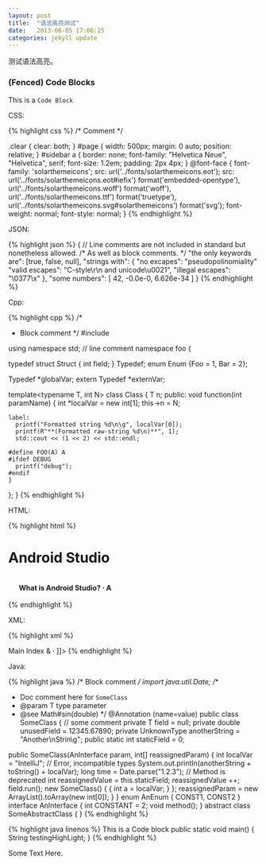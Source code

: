 ```yaml
---
layout: post
title:  "语法高亮测试"
date:   2013-06-05 17:06:25
categories: jekyll update
---
```


测试语法高亮。

### (Fenced) Code Blocks

This is a `Code Block`

CSS:

{% highlight css %}
/* Comment */

.clear { clear: both; }
#page {
	width: 500px;
	margin: 0 auto;
	position: relative;
}
#sidebar a {
	border: none;
	font-family: "Helvetica Neue", "Helvetica", serif;
	font-size: 1.2em;
	padding: 2px 4px;
}
@font-face {
  font-family: 'solarthemeicons';
  src: url('../fonts/solarthemeicons.eot');
  src: url('../fonts/solarthemeicons.eot#iefix') format('embedded-opentype'),
       url('../fonts/solarthemeicons.woff') format('woff'),
       url('../fonts/solarthemeicons.ttf') format('truetype'),
       url('../fonts/solarthemeicons.svg#solarthemeicons') format('svg');
  font-weight: normal;
  font-style: normal;
}
{% endhighlight %}

JSON:

{% highlight json %}
{
  // Line comments are not included in standard but nonetheless allowed.
  /* As well as block comments. */
  "the only keywords are": [true, false, null],
  "strings with": {
    "no excapes": "pseudopolinomiality"
    "valid escapes": "C-style\r\n and unicode\u0021",
    "illegal escapes": "\0377\x\"
  },
  "some numbers": [
    42,
    -0.0e-0,
    6.626e-34
  ] 
}
{% endhighlight %}


Cpp:

{% highlight cpp %}
/*
 * Block comment 
 */
#include <vector>

using namespace std;  // line comment
namespace foo {

  typedef struct Struct {
    int field;
  } Typedef;
  enum Enum {Foo = 1, Bar = 2};

  Typedef *globalVar;
  extern Typedef *externVar;

  template<typename T, int N>
  class Class {
    T n;
  public:
    void function(int paramName) {
      int *localVar = new int[1];
      this->n = N; 

    label:
      printf("Formatted string %d\n\g", localVar[0]);
      printf(R"**(Formatted raw-string %d\n)**", 1);
      std::cout << (1 << 2) << std::endl;  

    #define FOO(A) A
    #ifdef DEBUG
      printf("debug");
    #endif
    }
  };
}
{% endhighlight %}

HTML:

{% highlight html %}
<!DOCTYPE HTML PUBLIC "-//W3C//DTD HTML 3.2//EN">
<!--
*        Sample comment
-->
<HTML>
<head>
<title>Android Studio</title>
</head>
<body>
<h1>Android Studio</h1>
<p><br><b><IMG border=0 height=12 src="images/hg.gif" width=18 >
What is Android&nbsp;Studio? &#x00B7; &Alpha; </b><br><br>
</body>
</html>
{% endhighlight %}

XML:

{% highlight xml %}
<?xml version='1.0' encoding='ISO-8859-1'  ?>
<!DOCTYPE index>
<!-- Some xml example -->
<index version="1.0" xmlns:pf="http://test">
   <name>Main Index</name>
   <indexitem text="rename" target="refactoring.rename"/>
   <indexitem text="move" target="refactoring.move"/>
   <indexitem text="migrate" target="refactoring.migrate"/>
   <indexitem text="usage search" target="find.findUsages"/>
   <someTextWithEntityRefs>&amp; &#x00B7;</someTextWithEntityRefs>
   <withCData><![CDATA[
          <object class="MyClass" key="constant">
          </object>
        ]]>
   </withCData>
   <indexitem text="project" target="project.management"/>
   <pf:foo pf:bar="bar"/>
</index>
{% endhighlight %}

Java:

{% highlight java %}
/* Block comment */
import java.util.Date;
/**
 * Doc comment here for <code>SomeClass</code>
 * @param T type parameter
 * @see Math#sin(double)
 */
@Annotation (name=value)
public class SomeClass<T extends Runnable> { // some comment
  private T field = null;
  private double unusedField = 12345.67890;
  private UnknownType anotherString = "Another\nStrin\g";
  public static int staticField = 0;

  public SomeClass(AnInterface param, int[] reassignedParam) {
    int localVar = "IntelliJ"; // Error, incompatible types
    System.out.println(anotherString + toString() + localVar);
    long time = Date.parse("1.2.3"); // Method is deprecated
    int reassignedValue = this.staticField; 
    reassignedValue ++; 
    field.run(); 
    new SomeClass() {
      {
        int a = localVar;
      }
    };
    reassignedParam = new ArrayList<String>().toArray(new int[0]);
  }
}
enum AnEnum { CONST1, CONST2 }
interface AnInterface {
  int CONSTANT = 2;
  void method();
}
abstract class SomeAbstractClass {
}
{% endhighlight %}


{% highlight java linenos %}
This is a Code block
public static void main() {
  String testingHighLight;
} 
{% endhighlight %}

Some Text Here.

